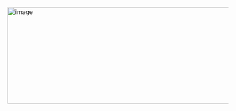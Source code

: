 <img width="1324" height="220" alt="image" src="https://github.com/user-attachments/assets/82c97d17-ca8e-4b7d-a5ac-4cf47b0943eb" />

